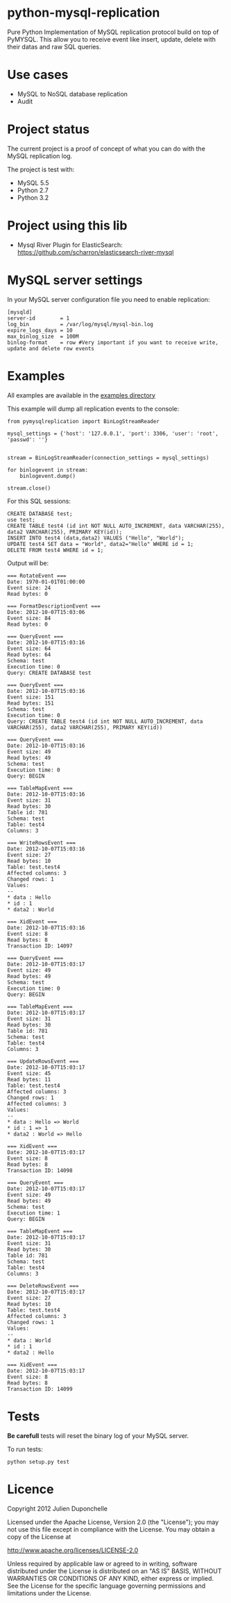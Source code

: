 python-mysql-replication
========================

Pure Python Implementation of MySQL replication protocol build on top of PyMYSQL. This allow you to receive event like insert, update, delete with their datas and raw SQL queries.

Use cases
===========

* MySQL to NoSQL database replication
* Audit

Project status
================

The current project is a proof of concept of what you can do with the MySQL
replication log.

The project is test with:
* MySQL 5.5
* Python 2.7
* Python 3.2

Project using this lib
=========================

* Mysql River Plugin for ElasticSearch: https://github.com/scharron/elasticsearch-river-mysql


MySQL server settings
=========================

In your MySQL server configuration file you need to enable replication:

    [mysqld]
    server-id		 = 1
    log_bin			 = /var/log/mysql/mysql-bin.log
    expire_logs_days = 10
    max_binlog_size  = 100M
    binlog-format    = row #Very important if you want to receive write, update and delete row events

Examples
=========

All examples are available in the [examples directory](https://github.com/noplay/python-mysql-replication/tree/master/examples)


This example will dump all replication events to the console:

    from pymysqlreplication import BinLogStreamReader

    mysql_settings = {'host': '127.0.0.1', 'port': 3306, 'user': 'root', 'passwd': ''}


    stream = BinLogStreamReader(connection_settings = mysql_settings)

    for binlogevent in stream:
        binlogevent.dump()

    stream.close()


For this SQL sessions:

    CREATE DATABASE test;
    use test;
    CREATE TABLE test4 (id int NOT NULL AUTO_INCREMENT, data VARCHAR(255), data2 VARCHAR(255), PRIMARY KEY(id));
    INSERT INTO test4 (data,data2) VALUES ("Hello", "World");
    UPDATE test4 SET data = "World", data2="Hello" WHERE id = 1;
    DELETE FROM test4 WHERE id = 1;

Output will be:

    === RotateEvent ===
    Date: 1970-01-01T01:00:00
    Event size: 24
    Read bytes: 0

    === FormatDescriptionEvent ===
    Date: 2012-10-07T15:03:06
    Event size: 84
    Read bytes: 0

    === QueryEvent ===
    Date: 2012-10-07T15:03:16
    Event size: 64
    Read bytes: 64
    Schema: test
    Execution time: 0
    Query: CREATE DATABASE test

    === QueryEvent ===
    Date: 2012-10-07T15:03:16
    Event size: 151
    Read bytes: 151
    Schema: test
    Execution time: 0
    Query: CREATE TABLE test4 (id int NOT NULL AUTO_INCREMENT, data VARCHAR(255), data2 VARCHAR(255), PRIMARY KEY(id))

    === QueryEvent ===
    Date: 2012-10-07T15:03:16
    Event size: 49
    Read bytes: 49
    Schema: test
    Execution time: 0
    Query: BEGIN

    === TableMapEvent ===
    Date: 2012-10-07T15:03:16
    Event size: 31
    Read bytes: 30
    Table id: 781
    Schema: test
    Table: test4
    Columns: 3

    === WriteRowsEvent ===
    Date: 2012-10-07T15:03:16
    Event size: 27
    Read bytes: 10
    Table: test.test4
    Affected columns: 3
    Changed rows: 1
    Values:
    --
    * data : Hello
    * id : 1
    * data2 : World

    === XidEvent ===
    Date: 2012-10-07T15:03:16
    Event size: 8
    Read bytes: 8
    Transaction ID: 14097

    === QueryEvent ===
    Date: 2012-10-07T15:03:17
    Event size: 49
    Read bytes: 49
    Schema: test
    Execution time: 0
    Query: BEGIN

    === TableMapEvent ===
    Date: 2012-10-07T15:03:17
    Event size: 31
    Read bytes: 30
    Table id: 781
    Schema: test
    Table: test4
    Columns: 3

    === UpdateRowsEvent ===
    Date: 2012-10-07T15:03:17
    Event size: 45
    Read bytes: 11
    Table: test.test4
    Affected columns: 3
    Changed rows: 1
    Affected columns: 3
    Values:
    --
    * data : Hello => World
    * id : 1 => 1
    * data2 : World => Hello

    === XidEvent ===
    Date: 2012-10-07T15:03:17
    Event size: 8
    Read bytes: 8
    Transaction ID: 14098

    === QueryEvent ===
    Date: 2012-10-07T15:03:17
    Event size: 49
    Read bytes: 49
    Schema: test
    Execution time: 1
    Query: BEGIN

    === TableMapEvent ===
    Date: 2012-10-07T15:03:17
    Event size: 31
    Read bytes: 30
    Table id: 781
    Schema: test
    Table: test4
    Columns: 3

    === DeleteRowsEvent ===
    Date: 2012-10-07T15:03:17
    Event size: 27
    Read bytes: 10
    Table: test.test4
    Affected columns: 3
    Changed rows: 1
    Values:
    --
    * data : World
    * id : 1
    * data2 : Hello

    === XidEvent ===
    Date: 2012-10-07T15:03:17
    Event size: 8
    Read bytes: 8
    Transaction ID: 14099


Tests
========
<b>Be carefull</b> tests will reset the binary log of your MySQL server.

To run tests:

    python setup.py test



Licence
=======
Copyright 2012 Julien Duponchelle

Licensed under the Apache License, Version 2.0 (the "License");
you may not use this file except in compliance with the License.
You may obtain a copy of the License at

http://www.apache.org/licenses/LICENSE-2.0

Unless required by applicable law or agreed to in writing, software
distributed under the License is distributed on an "AS IS" BASIS,
WITHOUT WARRANTIES OR CONDITIONS OF ANY KIND, either express or implied.
See the License for the specific language governing permissions and
limitations under the License.
